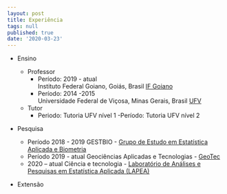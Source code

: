 ```yaml
---
layout: post
title: Experiência
tags: null
published: true
date: '2020-03-23'
---
```

- Ensino  
	- Professor
		- Período: 2019 - atual  
Instituto Federal Goiano, Goiás, Brasil  [IF Goiano](https://www.ifgoiano.edu.br/home/index.php/rio-verde.html)
		- Período: 2014 -2015  
Universidade Federal de Viçosa, Minas Gerais, Brasil  [UFV](https://www.ufv.br/)
	- Tutor
    	- Periodo:
        Tutoria UFV nível 1
        -Período: 
        Tutoria UFV nível 2


- Pesquisa
	- Período 2018 - 2019
	GESTBIO - [Grupo de Estudo em Estatística Aplicada e Biometria](https://www.gestbio.ufv.br/)  
	- Período 2019 - atual
	Geociências Aplicadas e Tecnologias - [GeoTec](https://www.facebook.com/GeoTecUFV)
	- 2020 – atual
	Ciência e tecnologia - [Laboratório de Análises e Pesquisas em Estatística Aplicada (LAPEA)](http://www.ppestbio.ufv.br/?page_id=2143)


- Extensão
